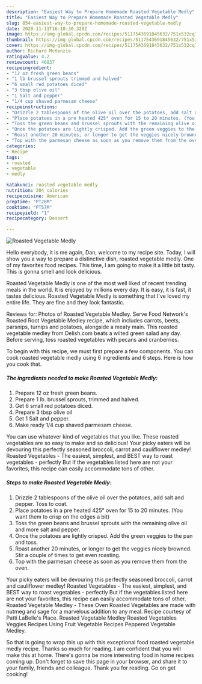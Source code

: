 ```yaml
---
description: "Easiest Way to Prepare Homemade Roasted Vegetable Medly"
title: "Easiest Way to Prepare Homemade Roasted Vegetable Medly"
slug: 854-easiest-way-to-prepare-homemade-roasted-vegetable-medly
date: 2020-11-11T16:10:30.320Z
image: https://img-global.cpcdn.com/recipes/5117543691845632/751x532cq70/roasted-vegetable-medly-recipe-main-photo.jpg
thumbnail: https://img-global.cpcdn.com/recipes/5117543691845632/751x532cq70/roasted-vegetable-medly-recipe-main-photo.jpg
cover: https://img-global.cpcdn.com/recipes/5117543691845632/751x532cq70/roasted-vegetable-medly-recipe-main-photo.jpg
author: Richard McKenzie
ratingvalue: 4.2
reviewcount: 46837
recipeingredient:
- "12 oz fresh green beans"
- "1 lb brussel sprouts trimmed and halved"
- "6 small red potatoes diced"
- "3 tbsp olive oil"
- "1 Salt and pepper"
- "1/4 cup shaved parmesam cheese"
recipeinstructions:
- "Drizzle 2 tablespoons of the olive oil over the potatoes, add salt and pepper. Toss to coat."
- "Place potatoes in a pre heated 425° oven for 15 to 20 minutes. (You want them to crisp on the edges a bit)"
- "Toss the green beans and brussel sprouts with the remaining olive oil and more salt and pepper."
- "Once the potatoes are lightly crisped. Add the green veggies to the pan and toss."
- "Roast another 20 minutes, or longer to get the veggies nicely browned. Stir a couple of times to get even roasting."
- "Top with the parmesan cheese as soon as you remove them from the oven."
categories:
- Recipe
tags:
- roasted
- vegetable
- medly

katakunci: roasted vegetable medly 
nutrition: 204 calories
recipecuisine: American
preptime: "PT28M"
cooktime: "PT57M"
recipeyield: "1"
recipecategory: Dessert

---
```



![Roasted Vegetable Medly](https://img-global.cpcdn.com/recipes/5117543691845632/751x532cq70/roasted-vegetable-medly-recipe-main-photo.jpg)

Hello everybody, it is me again, Dan, welcome to my recipe site. Today, I will show you a way to prepare a distinctive dish, roasted vegetable medly. One of my favorites food recipes. This time, I am going to make it a little bit tasty. This is gonna smell and look delicious.

Roasted Vegetable Medly is one of the most well liked of recent trending meals in the world. It is enjoyed by millions every day. It is easy, it is fast, it tastes delicious. Roasted Vegetable Medly is something that I've loved my entire life. They are fine and they look fantastic.

Reviews for: Photos of Roasted Vegetable Medley. Serve Food Network&#39;s Roasted Root Vegetable Medley recipe, which includes carrots, beets, parsnips, turnips and potatoes, alongside a meaty main. This roasted vegetable medley from Delish.com beats a wilted green salad any day. Before serving, toss roasted vegetables with pecans and cranberries.


To begin with this recipe, we must first prepare a few components. You can cook roasted vegetable medly using 6 ingredients and 6 steps. Here is how you cook that.

<!--inarticleads1-->

##### The ingredients needed to make Roasted Vegetable Medly:

1. Prepare 12 oz fresh green beans.
1. Prepare 1 lb. brussel sprouts, trimmed and halved.
1. Get 6 small red potatoes diced.
1. Prepare 3 tbsp olive oil
1. Get 1 Salt and pepper.
1. Make ready 1/4 cup shaved parmesam cheese.


You can use whatever kind of vegetables that you like. These roasted vegetables are so easy to make and so delicious! Your picky eaters will be devouring this perfectly seasoned broccoli, carrot and cauliflower medley! Roasted Vegetables - The easiest, simplest, and BEST way to roast vegetables - perfectly But if the vegetables listed here are not your favorites, this recipe can easily accommodate tons of other. 

<!--inarticleads2-->

##### Steps to make Roasted Vegetable Medly:

1. Drizzle 2 tablespoons of the olive oil over the potatoes, add salt and pepper. Toss to coat.
1. Place potatoes in a pre heated 425° oven for 15 to 20 minutes. (You want them to crisp on the edges a bit)
1. Toss the green beans and brussel sprouts with the remaining olive oil and more salt and pepper.
1. Once the potatoes are lightly crisped. Add the green veggies to the pan and toss.
1. Roast another 20 minutes, or longer to get the veggies nicely browned. Stir a couple of times to get even roasting.
1. Top with the parmesan cheese as soon as you remove them from the oven.


Your picky eaters will be devouring this perfectly seasoned broccoli, carrot and cauliflower medley! Roasted Vegetables - The easiest, simplest, and BEST way to roast vegetables - perfectly But if the vegetables listed here are not your favorites, this recipe can easily accommodate tons of other. Roasted Vegetable Medley - These Oven Roasted Vegetables are made with nutmeg and sage for a marvelous addition to any meal. Recipe courtesy of Patti LaBelle&#39;s Place. Roasted Vegetable Medley Roasted Vegetables Veggies Recipes Using Fruit Vegetable Recipes Peppered Vegetable Medley. 

So that is going to wrap this up with this exceptional food roasted vegetable medly recipe. Thanks so much for reading. I am confident that you will make this at home. There's gonna be more interesting food in home recipes coming up. Don't forget to save this page in your browser, and share it to your family, friends and colleague. Thank you for reading. Go on get cooking!
